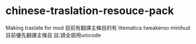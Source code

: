 # chinese-traslation-resouce-pack
Making traslate for mod
目前有翻譯主條目的有
litematica
tweakeroo
minihud
目前優先翻譯主條目
註:請全部用unicode
